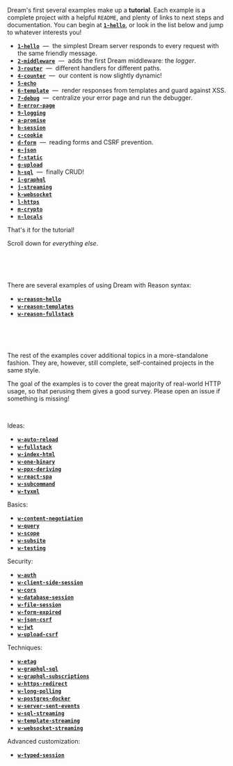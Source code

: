 Dream's first several examples make up a **tutorial**. Each example is a
complete project with a helpful `README`, and plenty of links to next steps and
documentation. You can begin at [**`1-hello`**](1-hello#files), or look in the
list below and jump to whatever interests you!

- [**`1-hello`**](1-hello#files) &nbsp;&mdash;&nbsp; the simplest Dream server
  responds to every request with the same friendly message.
- [**`2-middleware`**](2-middleware#files) &nbsp;&mdash;&nbsp; adds the first
  Dream middleware: the *logger*.
- [**`3-router`**](3-router#files) &nbsp;&mdash;&nbsp; different handlers for
  different paths.
- [**`4-counter`**](4-counter#files) &nbsp;&mdash;&nbsp; our content is now
  slightly dynamic!
- [**`5-echo`**](5-echo)
- [**`6-template`**](6-template) &nbsp;&mdash;&nbsp; render responses from
  templates and guard against XSS.
- [**`7-debug`**](7-debug) &nbsp;&mdash;&nbsp; centralize your error page and
  run the debugger.
- [**`8-error-page`**](8-error-page)
- [**`9-logging`**](9-logging)
- [**`a-promise`**](a-promise)
- [**`b-session`**](a-session)
- [**`c-cookie`**](b-cookie)
- [**`d-form`**](c-form) &nbsp;&mdash;&nbsp; reading forms and CSRF prevention.
- [**`e-json`**](d-json)
- [**`f-static`**](e-static)
- [**`g-upload`**](f-upload)
- [**`h-sql`**](g-sql) &nbsp;&mdash;&nbsp; finally CRUD!
- [**`i-graphql`**](h-graphql)
- [**`j-streaming`**](i-streaming)
- [**`k-websocket`**](j-websocket)
- [**`l-https`**](k-https)
- [**`m-crypto`**](l-crypto)
- [**`n-locals`**](m-locals)

That's it for the tutorial!

Scroll down for *everything else*.

<br>
<br>
<br>

There are several examples of using Dream with Reason syntax:

- [**`w-reason-hello`**]()
- [**`w-reason-templates`**]()
- [**`w-reason-fullstack`**]()

<br>
<br>
<br>

The rest of the examples cover additional topics in a more-standalone fashion.
They are, however, still complete, self-contained projects in the same style.

The goal of the examples is to cover the great majority of real-world HTTP
usage, so that perusing them gives a good survey. Please open an issue if
something is missing!

<br>

Ideas:

- [**`w-auto-reload`**]()
- [**`w-fullstack`**]()
- [**`w-index-html`**]()
- [**`w-one-binary`**]()
- [**`w-ppx-deriving`**]()
- [**`w-react-spa`**]()
- [**`w-subcommand`**]()
- [**`w-tyxml`**]()

Basics:

- [**`w-content-negotiation`**]()
- [**`w-query`**]()
- [**`w-scope`**]()
- [**`w-subsite`**]()
- [**`w-testing`**]()

Security:

- [**`w-auth`**]()
- [**`w-client-side-session`**]()
- [**`w-cors`**]()
- [**`w-database-session`**]()
- [**`w-file-session`**]()
- [**`w-form-expired`**]()
- [**`w-json-csrf`**]()
- [**`w-jwt`**]()
- [**`w-upload-csrf`**]()

Techniques:

- [**`w-etag`**]()
- [**`w-graphql-sql`**]()
- [**`w-graphql-subscriptions`**]()
- [**`w-https-redirect`**]()
- [**`w-long-polling`**]()
- [**`w-postgres-docker`**]()
- [**`w-server-sent-events`**]()
- [**`w-sql-streaming`**]()
- [**`w-template-streaming`**]()
- [**`w-websocket-streaming`**]()

Advanced customization:

- [**`w-typed-session`**]()


<!-- TODO Note that each example is fully self-contained... But also show an
     example that uses crunch to be truly 1-file even with static content. -->
<!-- TODO Show self-contained example with ppx_blob. -->
<!-- TODO HTTP2 example is unnecessary - HTTP2 is transparent. -->
<!-- TODO Insert sessions example before cookies example. It should be 7,
     actually, before form, because form is based on CSRF which is based on
     sessions. For now, it is in h-login. -->
<!-- TODO Also need an example that demonstrates typed sessions and how trivial
     they are. -->
<!-- TODO Need an upload example. Make a hex-dumping server or something. -->
<!-- TODO Get rid of the Makefiles. -->
<!-- TODO Lwt/promise example. -->
